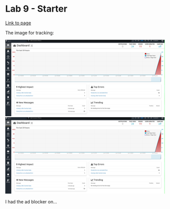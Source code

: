 # Lab 9 - Starter
[Link to page](https://illusivealdebaran.github.io/Lab9_Starter/)


The image for tracking:


![image](TrackJS.png)
![image](screenshots/TrackJS.png)

I had the ad blocker on...

